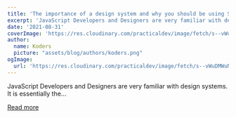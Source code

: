 ```yaml
---
title: 'The importance of a design system and why you should be using Storybook in all of your projects'
excerpt: 'JavaScript Developers and Designers are very familiar with design systems. It is essentially the...'
date: '2021-08-31'
coverImage: 'https://res.cloudinary.com/practicaldev/image/fetch/s--vWuDMWuN--/c_imagga_scale,f_auto,fl_progressive,h_420,q_auto,w_1000/https://dev-to-uploads.s3.amazonaws.com/uploads/articles/1cetooyrc9xvvu7ktxld.png'
author:
  name: Koders
  picture: "assets/blog/authors/koders.png"
ogImage:
  url: 'https://res.cloudinary.com/practicaldev/image/fetch/s--vWuDMWuN--/c_imagga_scale,f_auto,fl_progressive,h_420,q_auto,w_1000/https://dev-to-uploads.s3.amazonaws.com/uploads/articles/1cetooyrc9xvvu7ktxld.png'
---
```


JavaScript Developers and Designers are very familiar with design systems. It is essentially the...

[Read more](https://dev.to/andrewbaisden/the-importance-of-a-design-system-and-why-you-should-be-using-storybook-in-all-of-your-projects-d1o)
